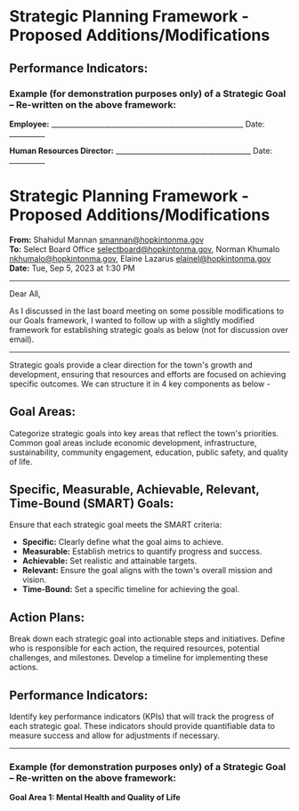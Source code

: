 # Strategic Planning Framework - Proposed Additions/Modifications
## Performance Indicators:
### Example (for demonstration purposes only) of a Strategic Goal – Re-written on the above framework:


**Employee:** ______________________________________________________ Date: __________  

**Human Resources Director:** ______________________________________ Date: __________  
# Strategic Planning Framework - Proposed Additions/Modifications

**From:** Shahidul Mannan <smannan@hopkintonma.gov>  
**To:** Select Board Office <selectboard@hopkintonma.gov>, Norman Khumalo <nkhumalo@hopkintonma.gov>, Elaine Lazarus <elainel@hopkintonma.gov>  
**Date:** Tue, Sep 5, 2023 at 1:30 PM  

---

Dear All,

As I discussed in the last board meeting on some possible modifications to our Goals framework, I wanted to follow up with a slightly modified framework for establishing strategic goals as below (not for discussion over email).

---

Strategic goals provide a clear direction for the town's growth and development, ensuring that resources and efforts are focused on achieving specific outcomes. We can structure it in 4 key components as below -

## Goal Areas:
Categorize strategic goals into key areas that reflect the town's priorities. Common goal areas include economic development, infrastructure, sustainability, community engagement, education, public safety, and quality of life.

## Specific, Measurable, Achievable, Relevant, Time-Bound (SMART) Goals:
Ensure that each strategic goal meets the SMART criteria:

- **Specific:** Clearly define what the goal aims to achieve.
- **Measurable:** Establish metrics to quantify progress and success.
- **Achievable:** Set realistic and attainable targets.
- **Relevant:** Ensure the goal aligns with the town's overall mission and vision.
- **Time-Bound:** Set a specific timeline for achieving the goal.

## Action Plans:
Break down each strategic goal into actionable steps and initiatives. Define who is responsible for each action, the required resources, potential challenges, and milestones. Develop a timeline for implementing these actions.

## Performance Indicators:
Identify key performance indicators (KPIs) that will track the progress of each strategic goal. These indicators should provide quantifiable data to measure success and allow for adjustments if necessary.

---

### Example (for demonstration purposes only) of a Strategic Goal – Re-written on the above framework:

**Goal Area 1: Mental Health and Quality of Life**